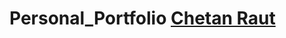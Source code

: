 # Personal_Portfolio <a href="https://github.com/Chetan-Raut/Chetan_Portfolio/" style="text-align:center;">        Chetan Raut</a>
